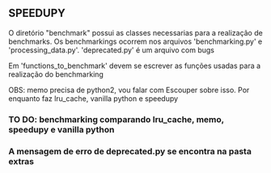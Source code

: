 ## SPEEDUPY

O diretório "benchmark" possui as classes necessarias para a realização de benchmarks. Os benchmarkings ocorrem nos arquivos 'benchmarking.py' e 'processing_data.py'. 'deprecated.py' é um arquivo com bugs

Em 'functions_to_benchmark' devem se escrever as funções usadas para a realização do benchmarking

OBS: memo precisa de python2, vou falar com Escouper sobre isso. Por enquanto faz lru_cache, vanilla python e speedupy

### TO DO: benchmarking comparando lru_cache, memo, speedupy e vanilla python

### A mensagem de erro de deprecated.py se encontra na pasta extras
